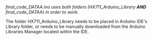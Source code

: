 _final_code_DATAA.ino uses both folders (HX711_Arduino_Library ***AND*** final_code_DATAA) in order to work._

The folder HX711_Arduino_Library needs to be placed in Arduino IDE's Library folder, or needs to be manually downloaded from the Arduino Libraries Manager located within the IDE.
